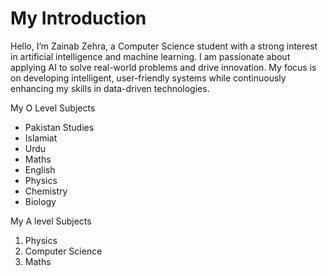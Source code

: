 # My Introduction
Hello, I’m Zainab Zehra, a Computer Science student with a strong interest in artificial intelligence and machine learning. I am passionate about applying AI to solve real-world problems and drive innovation. My focus is on developing intelligent, user-friendly systems while continuously enhancing my skills in data-driven technologies.

My O Level Subjects

- Pakistan Studies
- Islamiat
- Urdu
- Maths
- English
- Physics
- Chemistry
- Biology

My A level Subjects
  
  1. Physics
  2. Computer Science
  3. Maths
